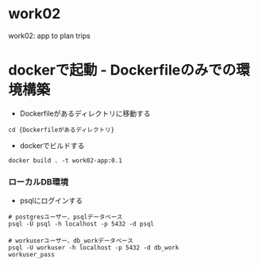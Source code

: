 # work02
work02: app to plan trips
 
  
# dockerで起動 - Dockerfileのみでの環境構築

- Dockerfileがあるディレクトリに移動する 
 
```
cd {Dockerfileがあるディレクトリ}
```

- dockerでビルドする  
 
```
docker build . -t work02-app:0.1
```
 
### ローカルDB環境

- psqlにログインする 
 
```
# postgresユーザー、psqlデータベース
psql -U psql -h localhost -p 5432 -d psql
　
# workuserユーザー、db_workデータベース
psql -U workuser -h localhost -p 5432 -d db_work
workuser_pass
```
 

